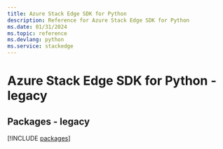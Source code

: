 ```yaml
---
title: Azure Stack Edge SDK for Python
description: Reference for Azure Stack Edge SDK for Python
ms.date: 01/31/2024
ms.topic: reference
ms.devlang: python
ms.service: stackedge
---
```

# Azure Stack Edge SDK for Python - legacy
## Packages - legacy
[!INCLUDE [packages](stack-edge-index.md)]